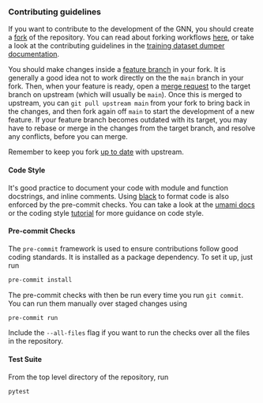 ### Contributing guidelines

If you want to contribute to the development of the GNN, you should create a [fork](https://docs.gitlab.com/ee/user/project/repository/forking_workflow.html) of the repository.
You can read about forking workflows [here](https://www.atlassian.com/git/tutorials/comparing-workflows/forking-workflow), or take a look at the contributing guidelines in the [training dataset dumper documentation](https://training-dataset-dumper.docs.cern.ch/development/#contributing-guidelines).

You should make changes inside a [feature branch](https://docs.gitlab.com/ee/gitlab-basics/feature_branch_workflow.html) in your fork. It is generally a good idea not to work directly on the the `main` branch in your fork. Then, when your feature is ready, open a [merge request](https://docs.gitlab.com/ee/user/project/merge_requests/) to the target branch on upstream (which will usually be `main`). Once this is merged to upstream, you can `git pull upstream main` from your fork to bring back in the changes, and then fork again off `main` to start the development of a new feature. If your feature branch becomes outdated with its target, you may have to rebase or merge in the changes from the target branch, and resolve any conflicts, before you can merge.

Remember to keep you fork [up to date](https://about.gitlab.com/blog/2016/12/01/how-to-keep-your-fork-up-to-date-with-its-origin/) with upstream.

#### Code Style

It's good practice to document your code with module and function docstrings, and inline comments.
Using [black](https://github.com/psf/black) to format code is also enforced by the pre-commit checks.
You can take a look at the [umami docs](https://umami-docs.web.cern.ch/setup/development/) or the coding style [tutorial](https://ftag.docs.cern.ch/software/tutorials/tutorial-coding/) for more guidance on code style.

#### Pre-commit Checks

The `pre-commit` framework is used to ensure contributions follow good coding standards.
It is installed as a package dependency.
To set it up, just run

```bash
pre-commit install
```

The pre-commit checks with then be run every time you run `git commit`.
You can run them manually over staged changes using

```bash
pre-commit run
```

Include the `--all-files` flag if you want to run the checks over all the files in the repository.


#### Test Suite

From the top level directory of the repository, run

```bash
pytest
```
